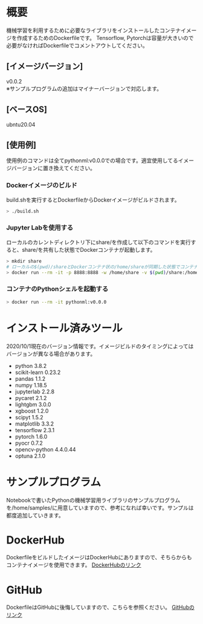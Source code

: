 # 概要
機械学習を利用するために必要なライブラリをインストールしたコンテナイメージを作成するためのDockerfileです。
Tensorflow, Pytorchは容量が大きいので必要がなければDockerfileでコメントアウトしてください。

## [イメージバージョン]
v0.0.2<br>
※サンプルプログラムの追加はマイナーバージョンで対応します。

## [ベースOS]
ubntu20.04

## [使用例]
使用例のコマンドは全てpythonml:v0.0.0での場合です。適宜使用してるイメージバージョンに置き換えてください。

### Dockerイメージのビルド
build.shを実行するとDockerfileからDockerイメージがビルドされます。

```bash
> ./build.sh
```

### Jupyter Labを使用する
ローカルのカレントディレクトリ下にshare/を作成して以下のコマンドを実行すると、share/を共有した状態でDockerコンテナが起動します。

```bash
> mkdir share
# ローカルの$(pwd)/shareとDockerコンテナ状の/home/shareが同期した状態でコンテナが起動します。
> docker run --rm -it -p 8888:8888 -w /home/share -v $(pwd)/share:/home/share pythonml:v0.0.0 /usr/local/bin/jupyter lab --ip=0.0.0.0 --port 8888 --allow-root
```

### コンテナのPythonシェルを起動する
 ```bash
 > docker run --rm -it pythonml:v0.0.0
 ```

# インストール済みツール
2020/10/1現在のバージョン情報です。イメージビルドのタイミングによってはバージョンが異なる場合があります。
- python 3.8.2
- scikit-learn 0.23.2
- pandas 1.1.2
- numpy 1.18.5
- jupyterlab 2.2.8
- pycaret 2.1.2
- lightgbm 3.0.0
- xgboost 1.2.0
- scipyt 1.5.2
- matplotlib 3.3.2
- tensorflow 2.3.1
- pytorch 1.6.0
- pyocr 0.7.2
- opencv-python 4.4.0.44
- optuna 2.1.0

# サンプルプログラム
Notebookで書いたPythonの機械学習用ライブラリのサンプルプログラムを/home/samples/に用意していますので、参考になれば幸いです。サンプルは都度追加していきます。

# DockerHub
DockerfileをビルドしたイメージはDockerHubにありますので、そちらからもコンテナイメージを使用できます。
[DockerHubのリンク](https://hub.docker.com/repository/docker/kuboshu83/pythonml)

# GitHub
DockerfileはGitHubに後悔していますので、こちらを参照ください。
[GitHubのリンク](https://github.com/kuboshu/pythonml)